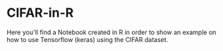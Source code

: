 # CIFAR-in-R
Here you'll find a Notebook created in R in order to show an example on how to use Tensorflow (keras) using the CIFAR dataset.
